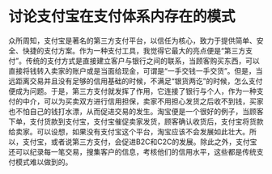 # 讨论支付宝在支付体系内存在的模式
众所周知，支付宝是著名的第三方支付平台，以信任为核心，致力于提供简单、安全、快捷的支付方案。作为一种支付工具，我觉得它最大的亮点便是“第三方支付”。传统的支付方式是直接建立客户与银行之间的联系，当顾客购买东西，可以直接将钱转入卖家的账户或是当面给现金，可谓是“一手交钱一手交货”。但是，当远距离交易并且没有足够的信用基础的时候，不满足“银货两讫”的时候，怎么支付便成为问题。于是，第三方支付就发挥了作用，它连接了银行与个人，作为一种支付的中介，可以为买卖双方进行信用担保，卖家不用担心发货之后收不到钱，买家也不怕自己的钱打水漂，从而促进交易的发生。淘宝便是一个很好的例子，当顾客下单，支付货款到支付宝，支付宝催促卖家发货，顾客确认收货后，支付宝将货款给卖家。可以设想，如果没有支付宝这个平台，淘宝应该不会发展如此壮大。所以，支付宝，或者说第三方支付，会促进B2C和C2C的发展。除此之外，支付宝还可以纪录每一笔交易，搜集客户的信息，考核他们的信用水平，这些都是传统支付模式难以做到的。